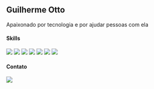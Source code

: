 <h2>Guilherme Otto</h2>
<p>Apaixonado por tecnologia e por ajudar pessoas com ela</p>

#### Skills

<div align="left">
  <img src="https://img.shields.io/badge/Python-000?style=flat-square&logo=python&logoColor=yellow" />
  <img src="https://img.shields.io/badge/JavaScript-000?style=flat-square&logo=javascript&logoColor=F7DF1E" />
  <img src="https://img.shields.io/badge/HTML5-000?style=flat-square&logo=html5&logoColor=E34F26" />
  <img src="https://img.shields.io/badge/CSS3-000?style=flat-square&logo=css3&logoColor=1572B6" />
  <img src="https://img.shields.io/badge/React-000?style=flat-square&logo=react&logoColor=61DAFB" />
  <img src="https://img.shields.io/badge/GIT-000?style=flat-square&logo=git&logoColor=E44C30" />
  <img src="https://img.shields.io/badge/Bootstrap-000?style=flat-square&logo=bootstrap&logoColor=563D7C" />
</div>


#### Contato

<a href="mailto:guilhermeotto22@gmail.com">
  <img src="https://img.shields.io/badge/Gmail-000?style=flat-square&logo=gmail&logoColor=red" />
</a>
